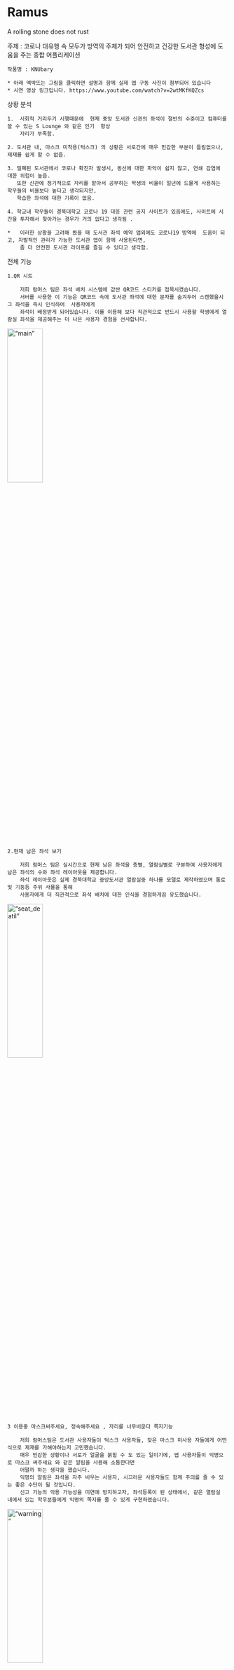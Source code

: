 # Ramus
A rolling stone does not rust

주제 : 코로나 대유행 속 모두가 방역의 주체가 되어 안전하고 건강한 도서관 형성에 도움을 주는 종합 어플리케이션
		
	작품명 : KNUbary

	* 아래 엑박뜨는 그림을 클릭하면 설명과 함께 실제 앱 구동 사진이 첨부되어 있습니다 
	* 시연 영상 링크입니다. https://www.youtube.com/watch?v=2wtMKfKQZcs 

상황 분석


	1.  사회적 거리두기 시행때문에  현재 중앙 도서관 신관의 좌석이 절반의 수준이고 컴퓨터를 쓸 수 있는 S Lounge 와 같은 인기  항상
	    자리가 부족함.
  
	2. 도서관 내, 마스크 미착용(턱스크) 의 상황은 서로간에 매우 민감한 부분이 틀림없으나, 제재를 쉽게 할 수 없음.
  
	3. 밀폐된 도서관에서 코로나 확진자 발생시, 동선에 대한 파악이 쉽지 않고, 연쇄 감염에 대한 위험이 높음. 
	   또한 신관에 정기적으로 자리를 맡아서 공부하는 학생의 비율이 일년에 드물게 사용하는 학우들의 비율보다 높다고 생각되지만,
	   학습한 좌석에 대한 기록이 없음.
     
	4. 학교내 학우들이 경북대학교 코로나 19 대응 관련 공지 사이트가 있음에도, 사이트에 시간을 투자해서 찾아가는 경우가 거의 없다고 생각됨 .
  
    *   이러한 상황을 고려해 봤을 때 도서관 좌석 예약 앱외에도 코로나19 방역에  도움이 되고, 자발적인 관리가 가능한 도서관 앱이 함께 사용된다면,
        좀 더 안전한 도서관 라이프를 즐길 수 있다고 생각함.



전체 기능



	1.QR 시트 

	    저희 람머스 팀은 좌석 배치 시스템에 값싼 QR코드 스티커를 접목시켰습니다.
	    서버를 사용한 이 기능은 QR코드 속에 도서관 좌석에 대한 문자를 숨겨두어 스캔했을시 그 좌석을 즉시 인식하여  사용자에게
	    좌석이 배정받게 되어있습니다. 이를 이용해 보다 직관적으로 반드시 사용할 학생에게 열람실 좌석을 제공해주는 더 나은 사용자 경험을 선사합니다.
<img src="https://github.com/JunBong-Kim/Ramus/issues/1#issue-950811740" width="40%" height="30%" title="px(픽셀) 크기 설정" alt=“main”></img>

	2.현재 남은 좌석 보기

	    저희 람머스 팀은 실시간으로 현재 남은 좌석을 층별, 열람실별로 구분하여 사용자에게 남은 좌석의 수와 좌석 레이아웃을 제공합니다.
	    좌석 레이아웃은 실제 경북대학교 중앙도서관 열람실중 하나를 모델로 제작하였으며 통로 및 기둥등 주위 사물을 통해
	    사용자에게 더 직관적으로 좌석 배치에 대한 인식을 경험하게끔 유도했습니다.

<img src="https://github.com/JunBong-Kim/Ramus/issues/2#issue-950823994" width="40%" height="30%" title="px(픽셀) 크기 설정" alt=“seat_deatil”></img>


	3 이용중 마스크써주세요, 정숙해주세요 , 자리를 너무비운다 쪽지기능

	    저희 람머스팀은 도서관 사용자들이 턱스크 사용자들, 잦은 마스크 미사용 자들에게 어떤식으로 제재를 가해야하는지 고민했습니다.
	    매우 민감한 상황이나 서로가 얼굴을 붉힐 수 도 있는 일이기에, 앱 사용자들이 익명으로 마스크 써주세요 와 같은 알림을 사용해 소통한다면
	    어떨까 하는 생각을 했습니다.
	    익명의 알림은 좌석을 자주 비우는 사용자, 시끄러운 사용자들도 함께 주의를 줄 수 있는 좋은 수단이 될 것입니다.
	    신고 기능의 악용 가능성을 미연에 방지하고자, 좌석등록이 된 상태에서, 같은 열람실 내에서 있는 학우분들에게 익명의 쪽지를 줄 수 있게 구현하였습니다.
<img src="https://github.com/JunBong-Kim/Ramus/issues/3#issue-950835451" width="40%" height="30%" title="px(픽셀) 크기 설정" alt=“warning”></img>


	4 도서관 이용 확진자 사용 내역 확인 및 본인사용 내역, 감염시 다른 이용자들에게 알려주기

	    저희 람머스팀의 앱은 사용자들의 좌석 기록과 시간을 데이터베이스에 저장합니다. 
	    이 데이터는 본인만 볼 수 있으며, 사용자가 코로나19 확진시 본인의 열람실 사용이력을 익명으로 전체 사용자에게 알려줄 수 있습니다.
	    사용자 모두가 익명 감염자의 코로나 확진일과 14일 이내의 도서관 열람실 사용이력을 확인할 수 있으며 
	    앱에 저장된 본인의 열람실 사용 이력과 대조함으로써 더욱 빠르게 대처하고 안심하며 사용할 수 있습니다.
	   
<img src="https://github.com/JunBong-Kim/Ramus/issues/4#issue-950837713" width="40%" height="30%" title="px(픽셀) 크기 설정" alt=“infected”></img>


	5 코로나 인포 & 대구시 재난 문자

	     코로나 4차 대유행속에 살아가는 우리지만 날이 지날수록 모두 지켜가며 방역에대한 경각심이 떨어져가고있습니다.
	     저희는 One Click 으로 여러가지 방식의 코로나 정보를 사용자들에게 제공합니다.
	     저희코로나 인포 탭에서는 경북대학교 방역상황 , 질병관리청 코로나 현황 , 대구,경북 실시간 현황등 앱내에 web 연동을.
	     대구시 재난문자보기는 전국에 발송된 재난문자중 대구광역시에 해당하는 문자를 보여주게 구현했습니다.
	     이를 통해 저희는 빠르고 간편하게 확인할 수 있는 코로나 정보와, 경각심을 더 일깨울 수 있는 등의 부가효과를 기획했습니다.

<img src="https://github.com/JunBong-Kim/Ramus/issues/5#issue-950843964" width="40%" height="30%" title="px(픽셀) 크기 설정" alt=“covidinfo”></img>

	6  경북대 도서관 유투브 인스타 페이스북
	
	    경북대 도서관은 경북대 학우들의 자랑이자 굉장히 유용한 편의공간이자 여가 시설입니다.  이러한 도서관 유투브 계정에 조회수가 1회인 영상이 
	    여러개 인 것을 도서관 정보를 찾다보니 발견했고, 이를 아쉽게 생각한 저희 람머스팀은 도서관 유튜브에 SNS 까지하여 이번 앱 활용의 활성화와 
	    함께 사용자에게 친하게 다가가고자 기능을 추가했습니다

<img src="https://github.com/JunBong-Kim/Ramus/issues/6#issue-950845733" width="40%" height="30%" title="px(픽셀) 크기 설정" alt=“sns”></img>


기대효과와 실용성

	코로나 19상황으로 인해서, 현재 학우들이 사용하는 도서관 관리앱에서 관리해주지 못하는 사각지대를 보안하고자 했습니다. 
	저희가 고안한 기능들은 충분히 좌석 관리의 측면 뿐만	아니라 학생들에게 자율적인 방역, 도서관 환경 조성에 동참하게 만들 수 있고 
	도서관 내 일어난 감염의 상황에 대해서 많은 정보를 줄 수 있습니다. 
	또한 저희 팀 람머스는 데이터가 실시간으로 움직이는, 살아있는 앱을 만들고자 노력하였고 총 15 * 44 = 660 개의 좌석 데이터를 다룰 수 있는
	구조도 적용했습니다. 실제 도서관 관리앱에서 활용하는 약 800~900여 개의 데이터와 비교해도 별 차이가 없는 수치입니다.
	아래는 저희가 개발에 사용한 구조와 패턴, 라이브러리 입니다.
 
    
    
개발에 사용한 구조와 패턴

	1 MVVM Pattern (model-view-viewmodel, MVVM)
	
 	저희는 UI Design 팀과 Function 개발 팀 으로 나누어 진행을 하였습니다. 
 	View 와 Model 이 확실하게 구별되어 있는 MVVM 패턴은 각자의 팀 역할에 충실히 진행할수 있게 하였습니다.
   	또한, Firebase 서버단에서 받는 모든 정보에 대한 부분은 Repository 클래스에서 직접 커스텀한 LiveData를 활용해 ViewModel을 거쳐 
   	view에 알렸습니다. 이러한 방식을 통해 최대한 기능적으로 작은 단위로 나누어 각자의 역할을 수행하였고, 비록 설계단계에서 많은 비용지출이 있었지만,
  	로직의 일관성을 지키면서 무결점성을 최대한 보장하고자 하였습니다.
	 
	 
	 
	2 Observer Pattern 
	
	저희의 앱은 잔여석 확인 또는 각종 상황 데이터 저장 등 실시간으로 진행이 되어야 하는 부분이 여럿 존재합니다. 
  	그렇기에 매순간 변화를 감지하고 알려주는 옵저버 패턴을 통해서 성공적으로 개발을 마무리 할 수 있었습니다.
    	모든 실시간 데이터는 뷰모델에서 감지하는 라이브 데이터를 통해서 관리하였고, 이러한 방식을 통해 모든 UI 관련 작업은 메인쓰레드에서 처리하였습니다.
	ANR(Application Not Responding)등의 메인쓰레드 관련 에러를 방지, 최상의 UI반응성을 유지하고자 노력했습니다.



	3 View & Data Binding
	xml 의 객체를 할당하기 위해 매번 새로운 객체를 생성하는 과정을 생략함으로써 코드가 간결하고 직관적이고 쓸데없는 메모리 낭비를 줄일수 있었습니다.  



	4 DataBase Query ( FireBase Store )
	어플 내 데이터를 담을 DB 로 Google 에서 제공하는 FIreBase Store 를 사용하였습니다. 여러 쿼리문들과 인덱싱을 통해서
  	효율적인 서버 데이터 관리를 할 수 있었습니다.



 
    
Libraries

	저희 어플내에는  smtp(simple mail tramsfer protocol) 을 활용해  메일 송신을 위해 Java Mail Api를 활용했습니다.
 	대구 실시간 재난 문자 현황을 파싱하기 위해서 jsoup 라이브러리를 사용했습니다.
 	QR 코드 사용을 위해 ZXING Library 를 사용했습니다.
 	안드로이드 노티피케이션 알림을 활용하기 위해 Retrofit2 라이브러리를 사용했습니다.
	
    
Future Work

	0. 모든 도서관 좌석에 인쇄한 QR 코드 스티커를 붙이고 상용화를 진행해 보고 싶습니다.

	1-1. 관리자 계정을 만들어 도학위에 전달한 후, 그들로 인한 조금의 강제성을 포함한 주제적 방역을 실시할 수 있도록 하고 싶습니다.

	1-2. 건의사항 함을 만들어 관리자와 소통할 수 있도록 제작해 보고 싶습니다. 

	1-3. 관리자 계정을 통해 신고를 많이 받거나 또는 코로나 확진이 발생한 경우 관리자 계정에서 해당 학우분에게 조치를 취할수 있도록 하고 싶습니다.

	2. 사용자에게 편의를 제공하기 위해서 회원 가입시 lms 연동을 통해 학생증으로 간단한 절차로 가입을 하도록 하고싶습니다.

	3. "신고하기" 기능에 더 많은 상황을 만들어 신고 할수 있도록 하고 싶습니다. 

	3-1 "신고 누적이 월 10회 이상 받은 학생들을 모아 볼 수 있는 현황이 있으면 조금 더 자율적 관리가 되지 않을 까 합니다.

